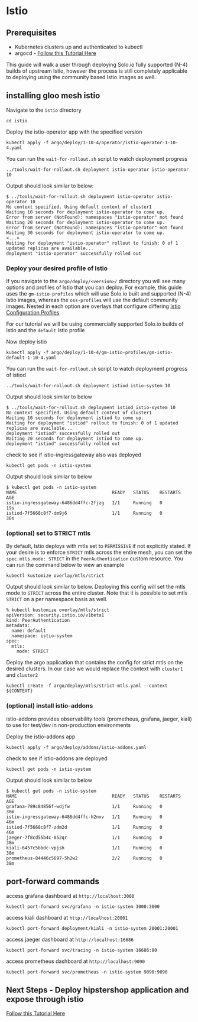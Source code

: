 # Istio

## Prerequisites
- Kubernetes clusters up and authenticated to kubectl
- argocd - [Follow this Tutorial Here](https://github.com/solo-io/gitops-library/tree/main/argocd)

This guide will walk a user through deploying Solo.io fully supported (N-4) builds of upstream Istio, however the process is still completely applicable to deploying using the community based Istio images as well.

## installing gloo mesh istio
Navigate to the `istio` directory
```
cd istio
```

Deploy the istio-operator app with the specified version
```
kubectl apply -f argo/deploy/1-10-4/operator/istio-operator-1-10-4.yaml
```

You can run the `wait-for-rollout.sh` script to watch deployment progress
```
../tools/wait-for-rollout.sh deployment istio-operator istio-operator 10
```

Output should look similar to below:
```
$ ../tools/wait-for-rollout.sh deployment istio-operator istio-operator 10
No context specified. Using default context of cluster1
Waiting 10 seconds for deployment istio-operator to come up.
Error from server (NotFound): namespaces "istio-operator" not found
Waiting 20 seconds for deployment istio-operator to come up.
Error from server (NotFound): namespaces "istio-operator" not found
Waiting 30 seconds for deployment istio-operator to come up.
<...>
Waiting for deployment "istio-operator" rollout to finish: 0 of 1 updated replicas are available...
deployment "istio-operator" successfully rolled out
```

### Deploy your desired profile of Istio
If you navigate to the `argo/deploy/<version>/` directory you will see many options and profiles of Istio that you can deploy. For example, this guide uses the `gm-istio-profiles` which will use Solo.io built and supported (N-4) Istio images, whereas the `oss-profiles` will use the default community images. Nested in each option are overlays that configure differing [Istio Configuration Profiles](https://istio.io/latest/docs/setup/additional-setup/config-profiles/) 

For our tutorial we will be using commercially supported Solo.io builds of Istio and the `default` Istio profile

Now deploy istio
```
kubectl apply -f argo/deploy/1-10-4/gm-istio-profiles/gm-istio-default-1-10-4.yaml
```

You can run the `wait-for-rollout.sh` script to watch deployment progress of istiod
```
../tools/wait-for-rollout.sh deployment istiod istio-system 10
```

Output should look similar to below
```
$ ../tools/wait-for-rollout.sh deployment istiod istio-system 10
No context specified. Using default context of cluster1
Waiting 10 seconds for deployment istiod to come up.
Waiting for deployment "istiod" rollout to finish: 0 of 1 updated replicas are available...
deployment "istiod" successfully rolled out
Waiting 20 seconds for deployment istiod to come up.
deployment "istiod" successfully rolled out
```

check to see if istio-ingressgateway also was deployed
```
kubectl get pods -n istio-system
```

Output should look similar to below
```
$ kubectl get pods -n istio-system
NAME                                    READY   STATUS    RESTARTS   AGE
istio-ingressgateway-6486dd4ffc-2fjzg   1/1     Running   0          19s
istiod-7f5668c8f7-dm9j6                 1/1     Running   0          30s
```

### (optional) set to STRICT mtls
By default, Istio deploys with mtls set to `PERMISSIVE` if not explicitly stated. If your desire is to enforce `STRICT` mtls across the entire mesh, you can set the `spec.mtls.mode: STRICT` in the `PeerAuthentication` custom resource. You can run the command below to view an example
```
kubectl kustomize overlay/mtls/strict
```

Output should look similar to below. Deploying this config will set the mtls mode to `STRICT` across the entire cluster. Note that it is possible to set mtls `STRICT` on a per namespace basis as well.
```
% kubectl kustomize overlay/mtls/strict
apiVersion: security.istio.io/v1beta1
kind: PeerAuthentication
metadata:
  name: default
  namespace: istio-system
spec:
  mtls:
    mode: STRICT
```

Deploy the argo application that contains the config for strict mtls on the desired clusters. In our case we would replace the context with `cluster1` and `cluster2`
```
kubectl create -f argo/deploy/mtls/strict-mtls.yaml --context ${CONTEXT}
```

### (optional) install istio-addons
istio-addons provides observability tools (prometheus, grafana, jaeger, kiali) to use for test/dev in non-production environments

Deploy the istio-addons app
```
kubectl apply -f argo/deploy/addons/istio-addons.yaml
```

check to see if istio-addons are deployed
```
kubectl get pods -n istio-system
```

Output should look similar to below
```
$ kubectl get pods -n istio-system
NAME                                    READY   STATUS    RESTARTS   AGE
grafana-789c84856f-wdjfw                1/1     Running   0          38m
istio-ingressgateway-6486dd4ffc-h2nxv   1/1     Running   0          46m
istiod-7f5668c8f7-zdm2d                 1/1     Running   0          46m
jaeger-7f8cd55b4c-852qr                 1/1     Running   0          38m
kiali-6457c5bbdc-vpjsh                  1/1     Running   0          38m
prometheus-84446c5697-5h2w2             2/2     Running   0          38m
```

## port-forward commands
access grafana dashboard at `http://localhost:3000`
```
kubectl port-forward svc/grafana -n istio-system 3000:3000
```

access kiali dashboard at `http://localhost:20001`
```
kubectl port-forward deployment/kiali -n istio-system 20001:20001
```

access jaeger dashboard at `http://localhost:16686`
```
kubectl port-forward svc/tracing -n istio-system 16686:80
```

access prometheus dashboard at `http://localhost:9090`
```
kubectl port-forward svc/prometheus -n istio-system 9090:9090
```

## Next Steps - Deploy hipstershop application and expose through istio
[Follow this Tutorial Here](https://github.com/solo-io/gitops-library/tree/main/hipstershop/hipstershop-mesh.md)